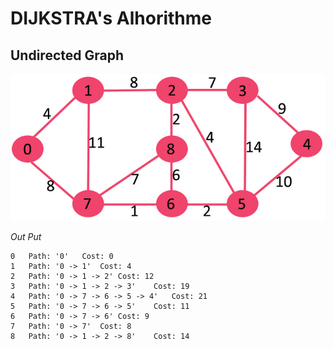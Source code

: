 # DIJKSTRA's Alhorithme

## Undirected Graph

<img src="./images/algo_example.jpg" alt="Exemple of Dijkstra's Algorithm" />

*Out Put*
```text
0	Path: '0'	Cost: 0
1	Path: '0 -> 1'	Cost: 4
2	Path: '0 -> 1 -> 2'	Cost: 12
3	Path: '0 -> 1 -> 2 -> 3'	Cost: 19
4	Path: '0 -> 7 -> 6 -> 5 -> 4'	Cost: 21
5	Path: '0 -> 7 -> 6 -> 5'	Cost: 11
6	Path: '0 -> 7 -> 6'	Cost: 9
7	Path: '0 -> 7'	Cost: 8
8	Path: '0 -> 1 -> 2 -> 8'	Cost: 14
```